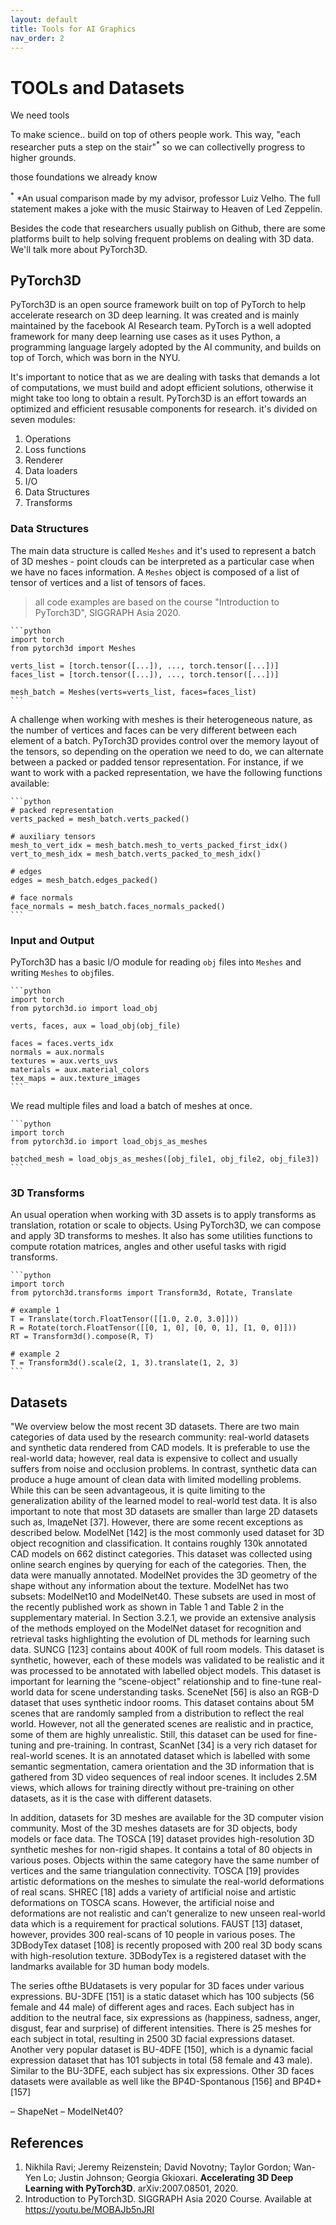 ```yaml
---
layout: default
title: Tools for AI Graphics
nav_order: 2
---
```


# TOOLs and Datasets

We need tools 

To make science.. build on top of others people work. This way, "each researcher puts a step on the stair"$^*$ so we can collectivelly progress to higher grounds.

those foundations we already know 



$^*$ *An usual comparison made by my advisor, professor Luiz Velho. The full statement makes a joke with the music Stairway to Heaven of Led Zeppelin.


Besides the code that researchers usually publish on Github, there are some platforms built to help solving frequent problems on dealing with 3D data. We'll talk more about PyTorch3D.

## PyTorch3D

PyTorch3D is an open source framework built on top of PyTorch to help accelerate research on 3D deep learning. It was created and is mainly maintained by the facebook AI Research team. PyTorch is a well adopted framework for many deep learning use cases as it uses Python, a programming language largely adopted by the AI community, and builds on top of Torch, which was born in the NYU.

It's important to notice that as we are dealing with tasks that demands a lot of computations, we must build and adopt efficient solutions, otherwise it might take too long to obtain a result. PyTorch3D is an effort towards an optimized and efficient resusable components for research. it's divided on seven modules:

1. Operations
2. Loss functions
3. Renderer
4. Data loaders
5. I/O
6. Data Structures
7. Transforms

### Data Structures

The main data structure is called `Meshes` and it's used to represent a batch of 3D meshes - point clouds can be interpreted as a particular case when we have no faces information. A `Meshes` object is composed of a list of tensor of vertices and a list of tensors of faces. 

> all code examples are based on the course "Introduction to PyTorch3D", SIGGRAPH Asia 2020.

    ```python
    import torch
    from pytorch3d import Meshes

    verts_list = [torch.tensor([...]), ..., torch.tensor([...])]
    faces_list = [torch.tensor([...]), ..., torch.tensor([...])]

    mesh_batch = Meshes(verts=verts_list, faces=faces_list)
    ```


A challenge when working with meshes is their heterogeneous nature, as the number of vertices and faces can be very different between each element of a batch. PyTorch3D provides control over the memory layout of the tensors, so depending on the operation we need to do, we can alternate between a packed or padded tensor representation. For instance, if we want to work with a packed representation, we have the following functions available:

    ```python 
    # packed representation
    verts_packed = mesh_batch.verts_packed()

    # auxiliary tensors
    mesh_to_vert_idx = mesh_batch.mesh_to_verts_packed_first_idx()
    vert_to_mesh_idx = mesh_batch.verts_packed_to_mesh_idx()

    # edges
    edges = mesh_batch.edges_packed()

    # face normals
    face_normals = mesh_batch.faces_normals_packed()
    ```

### Input and Output

PyTorch3D has a basic I/O module for reading `obj` files into `Meshes` and writing `Meshes` to `obj`files.

    ```python
    import torch
    from pytorch3d.io import load_obj

    verts, faces, aux = load_obj(obj_file)

    faces = faces.verts_idx
    normals = aux.normals
    textures = aux.verts_uvs
    materials = aux.material_colors
    tex_maps = aux.texture_images
    ```

We read multiple files and load a batch of meshes at once.

    ```python
    import torch
    from pytorch3d.io import load_objs_as_meshes

    batched_mesh = load_objs_as_meshes([obj_file1, obj_file2, obj_file3])
    ```

### 3D Transforms

An usual operation when working with 3D assets is to apply transforms as translation, rotation or scale to objects. Using PyTorch3D, we can compose and apply 3D transforms to meshes. It also has some utilities functions to compute rotation matrices, angles and other useful tasks with rigid transforms.

    ```python
    import torch
    from pytorch3d.transforms import Transform3d, Rotate, Translate

    # example 1
    T = Translate(torch.FloatTensor([[1.0, 2.0, 3.0]]))
    R = Rotate(torch.FloatTensor([[0, 1, 0], [0, 0, 1], [1, 0, 0]]))
    RT = Transform3d().compose(R, T)

    # example 2
    T = Transform3d().scale(2, 1, 3).translate(1, 2, 3)
    ```



## Datasets


"We overview below the most recent 3D datasets. There are two main categories of data used by the research community: real-world datasets and synthetic data rendered from CAD models. It is preferable to use the real-world data; however, real data is expensive to collect and usually suffers from noise and occlusion problems. In contrast, synthetic data can produce a huge amount of clean data with limited modelling problems. While this can be seen advantageous, it is quite limiting to the generalization ability of the learned model to real-world test data. It is also important to note that most 3D datasets are smaller than large 2D datasets such as, ImaдeNet [37]. However, there are some recent exceptions as described below. ModelNet [142] is the most commonly used dataset for 3D object recognition and classification. It contains roughly 130k annotated CAD models on 662 distinct categories. This dataset was collected using online search engines by querying for each of the categories. Then, the data were manually annotated. ModelNet provides the 3D geometry of the shape without any information about the texture. ModelNet has two subsets: ModelNet10 and ModelNet40. These subsets are used in most of the recently published work as shown in Table 1 and Table 2 in the supplementary material. In Section 3.2.1, we provide an extensive analysis of the methods employed on the ModelNet dataset for recognition and retrieval tasks highlighting the evolution of DL methods for learning such data. SUNCG [123] contains about 400K of full room models. This dataset is synthetic, however, each
of these models was validated to be realistic and it was processed to be annotated with labelled object models. This dataset is important for learning the “scene-object" relationship and to fine-tune real-world data for scene understanding tasks. SceneNet [56] is also an RGB-D dataset that uses synthetic indoor rooms. This dataset contains about 5M scenes that are randomly sampled from a distribution to reflect the real world. However, not all the generated scenes are realistic and in practice, some of them are highly unrealistic. Still, this dataset can be used for fine-tuning and pre-training. In contrast, ScanNet [34] is a very rich dataset for real-world scenes. It is an annotated dataset which is labelled with some semantic segmentation, camera orientation and the 3D information that is gathered from 3D video sequences of real indoor scenes. It includes 2.5M views, which allows for training directly without pre-training on other datasets, as it is the case with different datasets. 

In addition, datasets for 3D meshes are available for the 3D computer vision community. Most
of the 3D meshes datasets are for 3D objects, body models or face data. The TOSCA [19] dataset provides high-resolution 3D synthetic meshes for non-rigid shapes. It contains a total of 80 objects in various poses. Objects within the same category have the same number of vertices and the same triangulation connectivity. TOSCA [19] provides artistic deformations on the meshes to simulate the real-world deformations of real scans. SHREC [18] adds a variety of artificial noise and artistic deformations on TOSCA scans. However, the artificial noise and deformations are not realistic and can’t generalize to new unseen real-world data which is a requirement for practical solutions. FAUST [13] dataset, however, provides 300 real-scans of 10 people in various poses. The 3DBodyTex dataset [108] is recently proposed with 200 real 3D body scans with high-resolution texture. 3DBodyTex is a registered dataset with the landmarks available for 3D human body models.

The series ofthe BUdatasets is very popular for 3D faces under various expressions. BU-3DFE [151]
is a static dataset which has 100 subjects (56 female and 44 male) of different ages and races. Each subject has in addition to the neutral face, six expressions as (happiness, sadness, anger, disgust, fear and surprise) of different intensities. There is 25 meshes for each subject in total, resulting in 2500 3D facial expressions dataset. Another very popular dataset is BU-4DFE [150], which is a dynamic facial expression dataset that has 101 subjects in total (58 female and 43 male). Similar to the BU-3DFE, each subject has six expressions. Other 3D faces datasets were available as well like the BP4D-Spontanous [156] and BP4D+ [157]

– ShapeNet
– ModelNet40?


## References

1. Nikhila Ravi; Jeremy Reizenstein; David Novotny; Taylor Gordon; Wan-Yen Lo; Justin Johnson; Georgia Gkioxari. **Accelerating 3D Deep Learning with PyTorch3D**. arXiv:2007.08501, 2020.
2. Introduction to PyTorch3D. SIGGRAPH Asia 2020 Course. Available at https://youtu.be/MOBAJb5nJRI
